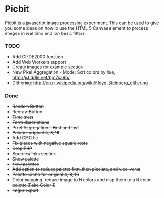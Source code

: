 # Picbit
Picbit is a javascript image processing experiment. This can be used to give you some ideas on how to use the HTML 5 Canvas element to process images in real time and run basic filters.

### TODO

- Add CIEDE2000 function
- Add Web Workers support
- Create images for example section
- New Pixel Aggregation - Mode: Sort colors by hue, http://jsfiddle.net/bg17sa9b/
- Dithering: http://en.m.wikipedia.org/wiki/Floyd–Steinberg_dithering

### Done

- ~~Random Button~~
- ~~Redraw Button~~
- ~~Time stats~~
- ~~Form descriptions~~
- ~~Pixel Aggregation - First and last~~
- ~~Palette: original 4, 8, 16~~
- ~~Add CMC l:c~~
- ~~Fix places with negative square roots~~
- ~~Drop PHP~~
- ~~Sources/links section~~
- ~~Show palette~~
- ~~New palettes~~
- ~~Add option to reduce palette first, then pixelate, and vice-versa~~
- ~~Palette cache for original 4, 8, 16~~
- ~~Color mapping: reduce image to N colors and map them to a N color palette (Fake Color 1)~~
- ~~Imgur export~~